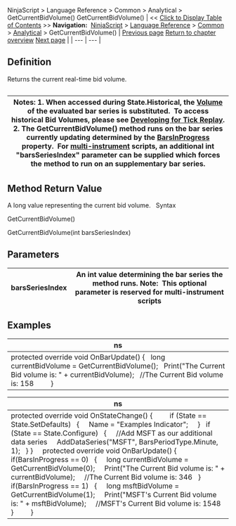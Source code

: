 ﻿
NinjaScript > Language Reference > Common > Analytical > GetCurrentBidVolume()
GetCurrentBidVolume()
| << [Click to Display Table of Contents](getcurrentbidvolume.md) >> **Navigation:**     [NinjaScript](ninjascript.md) > [Language Reference](language_reference_wip.md) > [Common](common.md) > [Analytical](market_data.md) > GetCurrentBidVolume() | [Previous page](getcurrentbid.md) [Return to chapter overview](market_data.md) [Next page](getmedian.md) |
| --- | --- |
## Definition
Returns the current real-time bid volume.
## 
| Notes:  1. When accessed during State.Historical, the [Volume](volume.md) of the evaluated bar series is substituted.  To access historical Bid Volumes, please see [Developing for Tick Replay](developing_for__tick_replay.md). 2. The GetCurrentBidVolume() method runs on the bar series currently updating determined by the [BarsInProgress](barsinprogress.md) property.  For [multi-instrument](multi-time_frame__instruments.md) scripts, an additional int "barsSeriesIndex" parameter can be supplied which forces the method to run on an supplementary bar series. |
| --- |
## 
## 
## Method Return Value
A long value representing the current bid volume.
 
Syntax  

GetCurrentBidVolume()  

GetCurrentBidVolume(int barsSeriesIndex)
 
## Parameters
| barsSeriesIndex | An int value determining the bar series the method runs. Note:  This optional parameter is reserved for multi-instrument scripts |
| --- | --- |
## 
## 
## Examples
| ns |
| --- |
| protected override void OnBarUpdate() {    long currentBidVolume = GetCurrentBidVolume();    Print("The Current Bid volume is: " + currentBidVolume);    //The Current Bid volume is: 158          } |

| ns |
| --- |
| protected override void OnStateChange() {          if (State == State.SetDefaults)    {      Name = "Examples Indicator";       }    if (State == State.Configure)    {      //Add MSFT as our additional data series      AddDataSeries("MSFT", BarsPeriodType.Minute, 1);    } }      protected override void OnBarUpdate() {             if(BarsInProgress == 0)    {      long currentBidVolume = GetCurrentBidVolume(0);      Print("The Current Bid volume is: " + currentBidVolume);      //The Current Bid volume is: 346    }        if(BarsInProgress == 1)    {      long msftBidVolume = GetCurrentBidVolume(1);      Print("MSFT's Current Bid volume is: " + msftBidVolume);      //MSFT's Current Bid volume is: 1548    }          } |

